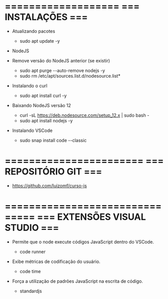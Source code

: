 ===================
=== INSTALAÇÕES ===
===================

* Atualizando pacotes
    - sudo apt update -y

* NodeJS
* Remove versão do NodeJS anterior (se existir)
    - sudo apt purge --auto-remove nodejs -y
    - sudo rm /etc/apt/sources.list.d/nodesource.list*

* Instalando o curl
    - sudo apt install curl -y

* Baixando NodeJS versão 12
    - curl -sL https://deb.nodesource.com/setup_12.x | sudo bash -
    - sudo apt install nodejs -y

* Instalando VSCode
    - sudo snap install code --classic

=======================
=== REPOSITÓRIO GIT ===
=======================

* https://github.com/luizomf/curso-js

===============================
=== EXTENSÕES VISUAL STUDIO ===
===============================

* Permite que o node execute códigos JavaScript dentro do VSCode.
    - code runner

* Exibe métricas de codificação do usuário.
    - code time

* Força a utilização de padrões JavaScript na escrita de código.
    - standardjs